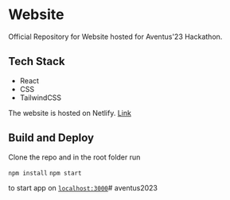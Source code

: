 # Website

Official Repository for Website hosted for Aventus'23 Hackathon.

## Tech Stack
- React
- CSS
- TailwindCSS

The website is hosted on Netlify. [Link](https://main--gleeful-truffle-b63f6f.netlify.app/)

## Build and Deploy

Clone the repo and in the root folder run

`npm install`
`npm start`

to start app on [`localhost:3000`](localhost:3000)# aventus2023
